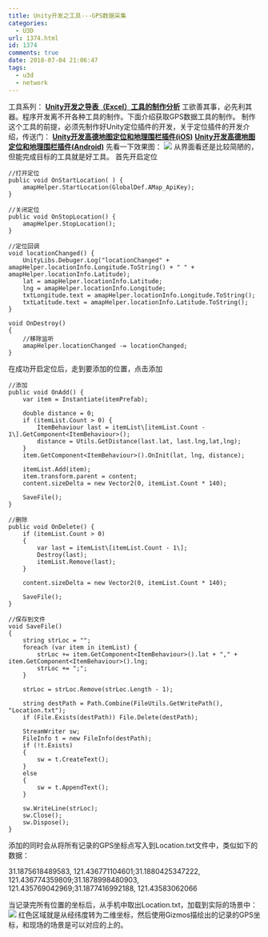 ```yaml
---
title: Unity开发之工具---GPS数据采集
categories:
  - U3D
url: 1374.html
id: 1374
comments: true
date: 2018-07-04 21:06:47
tags:
  - u3d
  - network
---
```


工具系列： [**Unity开发之导表（Excel）工具的制作分析**](http://www.le-more.com/?p=1154) 工欲善其事，必先利其器。程序开发离不开各种工具的制作。下面介绍获取GPS数据工具的制作。 制作这个工具的前提，必须先制作好Unity定位插件的开发，关于定位插件的开发介绍，传送门： [**Unity开发高德地图定位和地理围栏插件(iOS)**](http://www.le-more.com/?p=1176) [**Unity开发高德地图定位和地理围栏插件(Android)**](http://www.le-more.com/?p=1171) 先看一下效果图： ![](http://www.le-more.com/wp-content/uploads/2018/07/tool_gps_0.png) 从界面看还是比较简陋的，但能完成目标的工具就是好工具。 首先开启定位
    
    //打开定位
    public void OnStartLocation( ) {
        amapHelper.StartLocation(GlobalDef.AMap_ApiKey);
    }
    
    //关闭定位
    public void OnStopLocation() {
        amapHelper.StopLocation();
    }
    
    //定位回调
    void locationChanged() {
        UnityLibs.Debuger.Log("locationChanged" + amapHelper.locationInfo.Longitude.ToString() + " " + amapHelper.locationInfo.Latitude);
        lat = amapHelper.locationInfo.Latitude;
        lng = amapHelper.locationInfo.Longitude;
        txtLongitude.text = amapHelper.locationInfo.Longitude.ToString();
        txtLatitude.text = amapHelper.locationInfo.Latitude.ToString();
    }
    
    void OnDestroy()
    {
        //移除监听
        amapHelper.locationChanged -= locationChanged;
    }

在成功开启定位后，走到要添加的位置，点击添加
    
    //添加
    public void OnAdd() {
        var item = Instantiate(itemPrefab);
    
        double distance = 0;
        if (itemList.Count > 0) {
            ItemBehaviour last = itemList\[itemList.Count - 1\].GetComponent<ItemBehaviour>();
            distance = Utils.GetDistance(last.lat, last.lng,lat,lng);
        }
        item.GetComponent<ItemBehaviour>().OnInit(lat, lng, distance);
    
        itemList.Add(item);
        item.transform.parent = content;
        content.sizeDelta = new Vector2(0, itemList.Count * 140);
    
        SaveFile();
    }
    
    //删除
    public void OnDelete() {
        if (itemList.Count > 0)
        {
            var last = itemList\[itemList.Count - 1\];
            Destroy(last);
            itemList.Remove(last);
        }
    
        content.sizeDelta = new Vector2(0, itemList.Count * 140);
    
        SaveFile();
    }
    
    //保存到文件
    void SaveFile()
    {
        string strLoc = "";
        foreach (var item in itemList) {
            strLoc += item.GetComponent<ItemBehaviour>().lat + "," + item.GetComponent<ItemBehaviour>().lng;
            strLoc += ";";
        }
    
        strLoc = strLoc.Remove(strLoc.Length - 1);
    
        string destPath = Path.Combine(FileUtils.GetWritePath(), "Location.txt");
        if (File.Exists(destPath)) File.Delete(destPath);
    
        StreamWriter sw;
        FileInfo t = new FileInfo(destPath);
        if (!t.Exists)
        {
            sw = t.CreateText();
        }
        else
        {
            sw = t.AppendText();
        }
    
        sw.WriteLine(strLoc);
        sw.Close();
        sw.Dispose();
    }

添加的同时会从将所有记录的GPS坐标点写入到Location.txt文件中，类似如下的数据：

31.1875618489583, 121.436771104601;31.1880425347222, 121.436774359809;31.1878998480903, 121.435769042969;31.1877416992188, 121.43583062066

当记录完所有位置的坐标后，从手机中取出Location.txt，加载到实际的场景中： ![](http://www.le-more.com/wp-content/uploads/2018/07/tool_gps_2.png) 红色区域就是从经纬度转为二维坐标，然后使用Gizmos描绘出的记录的GPS坐标，和现场的场景是可以对应的上的。